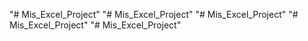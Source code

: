 "# Mis_Excel_Project" 
"# Mis_Excel_Project" 
"# Mis_Excel_Project" 
"# Mis_Excel_Project" 
"# Mis_Excel_Project" 
